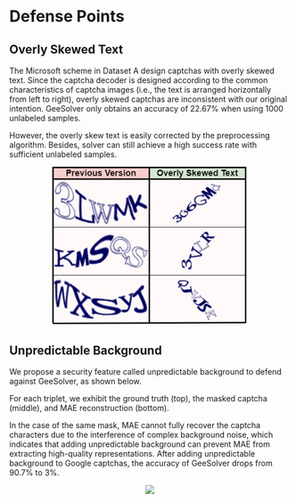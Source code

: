 # Defense Points


## Overly Skewed Text
The Microsoft scheme in Dataset A design captchas with overly skewed text. Since the captcha decoder is designed according to the common characteristics of captcha images (i.e., the text is arranged horizontally from left to right), overly skewed captchas are inconsistent with our original intention. GeeSolver only obtains an accuracy of 22.67% when using 1000 unlabeled samples.

However, the overly skew text is easily corrected by the preprocessing algorithm. Besides, solver can still achieve a high success rate with sufficient unlabeled samples.
<div align=center> <img src="https://github.com/Anonymous-GeeSolver/GeeSolver/blob/main/DefensePoints/ms.png" width="350px"></div>

## Unpredictable Background

We propose a security feature called unpredictable background to defend against GeeSolver, as shown below.

For each triplet, we exhibit the ground truth (top), the masked captcha (middle), and MAE reconstruction (bottom).

In the case of the same mask, MAE cannot fully recover the captcha characters due to the interference of complex background noise, which indicates that adding unpredictable background can prevent MAE from extracting high-quality representations. After adding unpredictable background to Google captchas, the accuracy of GeeSolver drops from 90.7% to 3%.

<div align=center> <img src="https://github.com/Anonymous-GeeSolver/GeeSolver/blob/main/DefensePoints/new_captcha.png" width="850px"></div>
